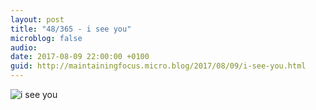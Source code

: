 ```yaml
---
layout: post
title: "48/365 - i see you"
microblog: false
audio: 
date: 2017-08-09 22:00:00 +0100
guid: http://maintainingfocus.micro.blog/2017/08/09/i-see-you.html
---
```

![i see you](https://f000.backblazeb2.com/file/Roel-Share/i-see-you.jpg)
